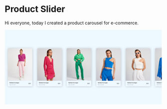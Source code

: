 # Product Slider
Hi everyone, today I created a product carousel for e-commerce.

![product-carousel-image](./img/readme.png)